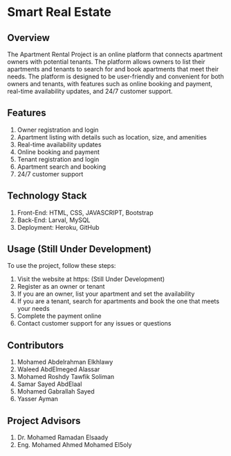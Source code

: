 # Smart Real Estate

## Overview 
The Apartment Rental Project is an online platform that connects apartment owners with potential tenants. The platform allows owners to list their apartments and tenants to search for and book apartments that meet their needs. The platform is designed to be user-friendly and convenient for both owners and tenants, with features such as online booking and payment, real-time availability updates, and 24/7 customer support.

## Features
1) Owner registration and login
2) Apartment listing with details such as location, size, and amenities
3) Real-time availability updates
4) Online booking and payment
5) Tenant registration and login
6) Apartment search and booking
7) 24/7 customer support

## Technology Stack
1) Front-End: HTML, CSS, JAVASCRIPT, Bootstrap 
2) Back-End: Larval, MySQL 
3) Deployment: Heroku, GitHub

## Usage (Still Under Development)
To use the project, follow these steps:

1) Visit the website at https: (Still Under Development)
2) Register as an owner or tenant
3) If you are an owner, list your apartment and set the availability
4) If you are a tenant, search for apartments and book the one that meets your needs
5) Complete the payment online
6) Contact customer support for any issues or questions

## Contributors
1) Mohamed Abdelrahman Elkhlawy
2) Waleed AbdElmeged Alassar
3) Mohamed Roshdy Tawfik Soliman
4) Samar Sayed AbdElaal
5) Mohamed Gabrallah Sayed
6) Yasser Ayman

## Project Advisors 
1) Dr. Mohamed Ramadan Elsaady
2) Eng. Mohamed Ahmed Mohamed El5oly
